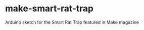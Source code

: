 make-smart-rat-trap
===================

Arduino sketch for the Smart Rat Trap featured in Make magazine
